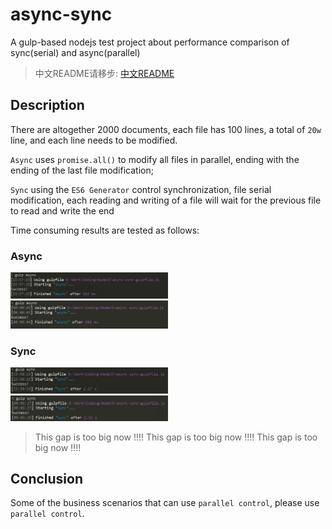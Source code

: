 # async-sync

A gulp-based nodejs test project about performance comparison of sync(serial) and async(parallel) 

> 中文README请移步: [中文README](README_zh.md)

## Description

There are altogether 2000 documents, each file has 100 lines, a total of `20w` line, and each line needs to be modified.

`Async` uses `promise.all()` to modify all files in parallel, ending with the ending of the last file modification;

`Sync` using the `ES6 Generator` control synchronization, file serial modification, each reading and writing of a file  will wait for the previous file to read and write the end

Time consuming results are tested as follows:


### Async

<img style="width: 50%" src="result/async-01.png" alt="">
<img style="width: 50%" src="result/async-02.png" alt="">


### Sync
<img style="width: 50%" src="result/sync-01.png" alt="">
<img style="width: 50%" src="result/sync-02.png" alt="">

> This gap is too big now !!!!
> This gap is too big now !!!!
> This gap is too big now !!!!

## Conclusion

Some of the business scenarios that can use `parallel control`, please use `parallel control`.



